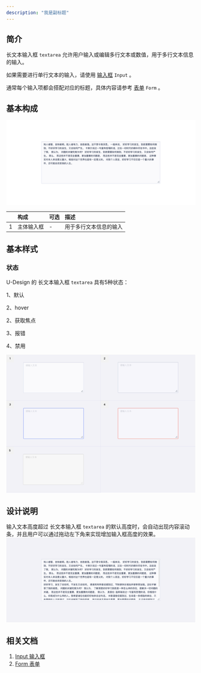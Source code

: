 ```yaml
---
description: "我是副标题"
---
```

<!--副标题具体写法见源代码模式-->

## 简介

长文本输入框 `textarea` 允许用户输入或编辑多行文本或数值，用于多行文本信息的输入。

如果需要进行单行文本的输入，请使用 [输入框]()  `Input` 。

通常每个输入项都会搭配对应的标题，具体内容请参考 [表单]()  `Form` 。


## 基本构成

![1](../../../images/textarea/1-9484426.png)

|      | 构成  | 可选  |描述                            |
| :--: | :-----| :--- |:------------------------------ |
|  1   | 主体输入框 | - |用于多行文本信息的输入  |






## 基本样式
### 状态
U-Design 的 长文本输入框 `textarea` 具有5种状态：

1、默认

2、hover

2、获取焦点

3、报错

4、禁用


![2](../../../images/textarea/2-9485174.png)



## 设计说明

输入文本高度超过 长文本输入框 `textarea` 的默认高度时，会自动出现内容滚动条，并且用户可以通过拖动左下角来实现增加输入框高度的效果。
![3](../../../images/textarea/3.png)


<!--

## 主题

| 内容 | 值           | 默认值  |
| :--- | :----------- | :------ |
| icon | icon/nothing | nothing |
| icon | icon/nothing | nothing |


-->


## 相关文档

1. [Input 输入框](/component/Input/)
2. [Form 表单](/component/Form/)
